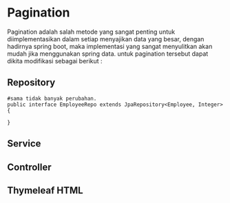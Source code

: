 # Pagination

Pagination adalah salah metode yang sangat penting untuk diimplementasikan dalam setiap menyajikan data yang besar, dengan hadirnya spring boot, maka implementasi yang sangat menyulitkan akan mudah jika menggunakan spring data. untuk pagination tersebut dapat dikita modifikasi sebagai berikut :

## Repository

```
#sama tidak banyak perubahan.
public interface EmployeeRepo extends JpaRepository<Employee, Integer> {

}

```

## Service

## Controller

## Thymeleaf HTML



